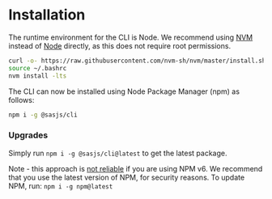 # Installation

The runtime environment for the CLI is Node. We recommend using [NVM](https://github.com/nvm-sh/nvm) instead of [Node](https://nodejs.org/en/) directly, as this does not require root permissions.

```Bash
curl -o- https://raw.githubusercontent.com/nvm-sh/nvm/master/install.sh | bash
source ~/.bashrc
nvm install -lts
```

The CLI can now be installed using Node Package Manager (npm) as follows:

```Bash
npm i -g @sasjs/cli
```

### Upgrades

Simply run `npm i -g @sasjs/cli@latest` to get the latest package.

Note - this approach is [not reliable](https://github.com/npm/cli/issues/1884) if you are using NPM v6.  We recommend that you use the latest version of NPM, for security reasons.  To update NPM, run:  `npm i -g npm@latest`

